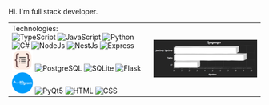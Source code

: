 Hi. I'm full stack developer.<br>

<table>
    <td>
        Technologies: <br>
        <!-- <img src="https://cdn.svgporn.com/logos/react.svg" alt="React" width="42"/> -->
        <!-- <img src="https://cdn.svgporn.com/logos/redux.svg" alt="Redux" width="42"/> -->
        <img src="https://cdn.svgporn.com/logos/typescript-icon.svg" alt="TypeScript" width="42"/>
        <img src="https://cdn.svgporn.com/logos/javascript.svg" alt="JavaScript" width="42"/>
        <img src="https://cdn.svgporn.com/logos/python.svg" alt="Python" width="42"/>
        <img src="https://static.cdnlogo.com/logos/c/27/c.svg" alt="C#" width="42"/>
        <!-- <img src="https://cdn.svgporn.com/logos/nextjs-icon.svg" alt="NextJs" width="42"/> -->
        <img src="https://cdn.svgporn.com/logos/nodejs-icon.svg" alt="NodeJs" width="42"/>
        <img src="https://cdn.svgporn.com/logos/nestjs.svg" alt="NestJs" width="42"/>
        <img src="https://www.vectorlogo.zone/logos/expressjs/expressjs-icon.svg" alt="Express" width="42"/>
        <img src="./images/typeorm.svg" alt="TypeORM" width="42"/>
        <img src="https://cdn.svgporn.com/logos/postgresql.svg" alt="PostgreSQL" width="42"/>
        <img src="https://www.vectorlogo.zone/logos/sqlite/sqlite-icon.svg" alt="SQLite" width="42"/>
        <!-- <img src="https://cdn.svgporn.com/logos/docker-icon.svg" alt="Docker" width="42"/> -->
        <img src="https://cdn.svgporn.com/logos/flask.svg" alt="Flask" width="42"/>
        <img src="./images/aiogram.png" alt="Aiogram" width="42"/>
        <img src="https://upload.wikimedia.org/wikipedia/commons/e/e6/Python_and_Qt.svg" alt="PyQt5" width="42"/>
        <img src="https://cdn.svgporn.com/logos/html-5.svg" alt="HTML" width="42"/>
        <img src="https://cdn.svgporn.com/logos/css-3.svg" alt="CSS" width="42"/>
    </td>
    <td>
        <img src="./images/Chart.png" alt="programming languages charts" />
    </td>

</table>